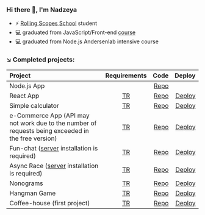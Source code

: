 ### Hi there 👋, I'm Nadzeya
 - ⚡ [Rolling Scopes School](https://rs.school/) student
- 💻 graduated from JavaScript/Front-end [course]( https://rs.school/courses/javascript)
 - 💻 graduated from Node.js Andersenlab intensive course 


### ↘️ Completed projects:
| Project             | Requirements  | Code |   Deploy  |
| :------------------ | :----: | -----: | -------: |
| Node.js App  |  | [Repo]( https://github.com/timoshenkovanadya/node_4)  |    |
| React App  |  [TR](https://github.com/rolling-scopes-school/tasks/blob/master/react/modules/tasks/routing.md) | [Repo]( https://github.com/timoshenkovanadya/react-project)  |  [Deploy](https://66a6acfedd261989b548dcdd--silver-praline-ad115c.netlify.app)   |
| Simple calculator  |  [TR]() | [Repo](https://github.com/timoshenkovanadya/Simple-calculator)  |  [Deploy](https://simple-calculator-test.netlify.app/)   |
| e-Commerce App   (API may not work due to the number of requests being exceeded in the free version)      |  [TR](https://github.com/rolling-scopes-school/tasks/tree/master/tasks/eCommerce-Application) | [Repo]( https://github.com/timoshenkovanadya/eCommerce)  |  [Deploy]( https://rolling-scopes-school.github.io/yourunb-JSFE2023Q4/ecommerce/)   |
| Fun-chat  ([server](https://github.com/rolling-scopes-school/fun-chat-server/tree/main) installation is required) | [TR]( https://github.com/rolling-scopes-school/tasks/blob/master/stage2/tasks/fun-chat/README.md) | [Repo]( https://github.com/timoshenkovanadya/Fun-chat/tree/Fun-chat)  |  [Deploy]( https://timoshenkovanadya-jsfe2023q4-fun-chat.netlify.app/)   |
| Async Race ([server](https://github.com/mikhama/async-race-api) installation is required)             |  [TR](https://github.com/rolling-scopes-school/tasks/tree/master/stage2/tasks/async-race) | [Repo]( https://github.com/timoshenkovanadya/Async-race/tree/async-race)  |  [Deploy]( https://frabjous-brigadeiros-0144d9.netlify.app/)   |
| Nonograms  | [TR](https://github.com/rolling-scopes-school/tasks/tree/master/tasks/nonograms) | [Repo](https://github.com/timoshenkovanadya/Nonograms/tree/nonogram)  |  [Deploy]( https://rolling-scopes-school.github.io/timoshenkovanadya-JSFE2023Q4/)   |
| Hangman Game   | [TR](https://github.com/rolling-scopes-school/tasks/tree/master/stage1/tasks/hangman) | [Repo]( https://github.com/timoshenkovanadya/Hangman/tree/hangman)  |  [Deploy]( https://rolling-scopes-school.github.io/timoshenkovanadya-JSFE2023Q4/hangman/)   |
| Coffee-house (first project)   |    [TR](https://github.com/rolling-scopes-school/tasks/blob/master/tasks/coffee-house/coffee-house.md) | [Repo](https://github.com/timoshenkovanadya/Coffee-house/tree/coffee-house-week3)  |  [Deploy](https://rolling-scopes-school.github.io/timoshenkovanadya-JSFE2023Q4/coffee-house/)   |

